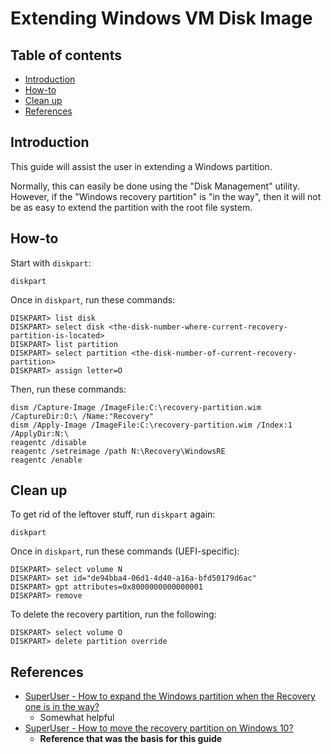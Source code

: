 # Extending Windows VM Disk Image

## Table of contents

- [Introduction](#introduction)
- [How-to](#how-to)
- [Clean up](#clean-up)
- [References](#references)

## Introduction

This guide will assist the user in extending a Windows partition.

Normally, this can easily be done using the "Disk Management" utility. However, if the "Windows recovery partition" is "in the way", then it will not be as easy to extend the partition with the root file system.

## How-to

Start with `diskpart`:

```
diskpart
```

Once in `diskpart`, run these commands:

```
DISKPART> list disk
DISKPART> select disk <the-disk-number-where-current-recovery-partition-is-located>
DISKPART> list partition
DISKPART> select partition <the-disk-number-of-current-recovery-partition>
DISKPART> assign letter=O
```

Then, run these commands:

```
dism /Capture-Image /ImageFile:C:\recovery-partition.wim /CaptureDir:O:\ /Name:"Recovery"
dism /Apply-Image /ImageFile:C:\recovery-partition.wim /Index:1 /ApplyDir:N:\
reagentc /disable
reagentc /setreimage /path N:\Recovery\WindowsRE
reagentc /enable
```

## Clean up

To get rid of the leftover stuff, run `diskpart` again:

```
diskpart
```

Once in `diskpart`, run these commands (UEFI-specific):

```
DISKPART> select volume N
DISKPART> set id="de94bba4-06d1-4d40-a16a-bfd50179d6ac"
DISKPART> gpt attributes=0x8000000000000001
DISKPART> remove
```

To delete the recovery partition, run the following:

```
DISKPART> select volume O
DISKPART> delete partition override
```

## References

- [SuperUser - How to expand the Windows partition when the Recovery one is in the way?](https://superuser.com/questions/1354574/how-to-expand-the-windows-partition-when-the-recovery-one-is-in-the-way/1825572#1825572)
    - Somewhat helpful
- [SuperUser - How to move the recovery partition on Windows 10?](https://superuser.com/questions/1453790/how-to-move-the-recovery-partition-on-windows-10/1596291#1596291)
    - **Reference that was the basis for this guide**

